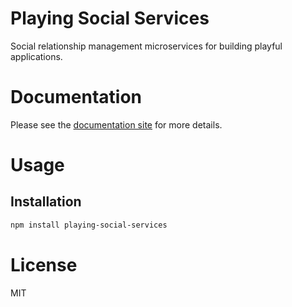 Playing Social Services
=======================

Social relationship management microservices for building playful applications.

# Documentation

Please see the [documentation site](https://playingio.github.io) for more details.

# Usage

## Installation

```bash
npm install playing-social-services
```

# License

MIT